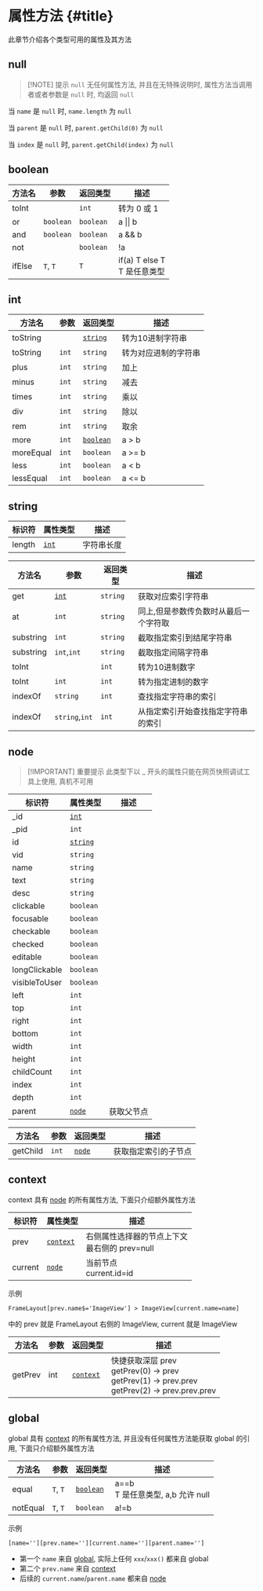 # 属性方法 {#title}

此章节介绍各个类型可用的属性及其方法

## null

> [!NOTE] 提示
> `null` 无任何属性方法, 并且在无特殊说明时, 属性方法当调用者或者参数是 `null` 时, 均返回 `null`

当 `name` 是 `null` 时, `name.length` 为 `null`

当 `parent` 是 `null` 时, `parent.getChild(0)` 为 `null`

当 `index` 是 `null` 时, `parent.getChild(index)` 为 `null`

## boolean

| 方法名 | 参数      | 返回类型  | 描述                             |
| ------ | --------- | --------- | -------------------------------- |
| toInt  |           | `int`     | 转为 0 或 1                      |
| or     | `boolean` | `boolean` | a \|\| b                         |
| and    | `boolean` | `boolean` | a && b                           |
| not    |           | `boolean` | !a                               |
| ifElse | `T`, `T`  | `T`       | if(a) T else T <br> T 是任意类型 |

## int

| 方法名    | 参数  | 返回类型              | 描述                 |
| --------- | ----- | --------------------- | -------------------- |
| toString  |       | [`string`](#string)   | 转为10进制字符串     |
| toString  | `int` | `string`              | 转为对应进制的字符串 |
| plus      | `int` | `string`              | 加上                 |
| minus     | `int` | `string`              | 减去                 |
| times     | `int` | `string`              | 乘以                 |
| div       | `int` | `string`              | 除以                 |
| rem       | `int` | `string`              | 取余                 |
| more      | `int` | [`boolean`](#boolean) | a > b                |
| moreEqual | `int` | `boolean`             | a >= b               |
| less      | `int` | `boolean`             | a < b                |
| lessEqual | `int` | `boolean`             | a <= b               |

## string

| 标识符 | 属性类型      | 描述       |
| ------ | ------------- | ---------- |
| length | [`int`](#int) | 字符串长度 |

| 方法名    | 参数           | 返回类型 | 描述                                  |
| --------- | -------------- | -------- | ------------------------------------- |
| get       | [`int`](#int)  | `string` | 获取对应索引字符串                    |
| at        | `int`          | `string` | 同上,但是参数传负数时从最后一个字符取 |
| substring | `int`          | `string` | 截取指定索引到结尾字符串              |
| substring | `int`,`int`    | `string` | 截取指定间隔字符串                    |
| toInt     |                | `int`    | 转为10进制数字                        |
| toInt     | `int`          | `int`    | 转为指定进制的数字                    |
| indexOf   | `string`       | `int`    | 查找指定字符串的索引                  |
| indexOf   | `string`,`int` | `int`    | 从指定索引开始查找指定字符串的索引    |

## node

> [!IMPORTANT] 重要提示
> 此类型下以 \_ 开头的属性只能在网页快照调试工具上使用, 真机不可用

| 标识符        | 属性类型            | 描述       |
| ------------- | ------------------- | ---------- |
| \_id          | [`int`](#int)       |            |
| \_pid         | `int`               |            |
| id            | [`string`](#string) |            |
| vid           | `string`            |            |
| name          | `string`            |            |
| text          | `string`            |            |
| desc          | `string`            |            |
| clickable     | `boolean`           |            |
| focusable     | `boolean`           |            |
| checkable     | `boolean`           |            |
| checked       | `boolean`           |            |
| editable      | `boolean`           |            |
| longClickable | `boolean`           |            |
| visibleToUser | `boolean`           |            |
| left          | `int`               |            |
| top           | `int`               |            |
| right         | `int`               |            |
| bottom        | `int`               |            |
| width         | `int`               |            |
| height        | `int`               |            |
| childCount    | `int`               |            |
| index         | `int`               |            |
| depth         | `int`               |            |
| parent        | [`node`](#node)     | 获取父节点 |

| 方法名   | 参数  | 返回类型        | 描述                 |
| -------- | ----- | --------------- | -------------------- |
| getChild | `int` | [`node`](#node) | 获取指定索引的子节点 |

## context

context 具有 [node](#node) 的所有属性方法, 下面只介绍额外属性方法

| 标识符  | 属性类型              | 描述                                               |
| ------- | --------------------- | -------------------------------------------------- |
| prev    | [`context`](#context) | 右侧属性选择器的节点上下文 <br> 最右侧的 prev=null |
| current | [`node`](#node)       | 当前节点 <br> current.id=id                        |

示例

```text
FrameLayout[prev.name$='ImageView'] > ImageView[current.name=name]
```

中的 prev 就是 FrameLayout 右侧的 ImageView, current 就是 ImageView

| 方法名  | 参数 | 返回类型              | 描述                                                                                                     |
| ------- | ---- | --------------------- | -------------------------------------------------------------------------------------------------------- |
| getPrev | int  | [`context`](#context) | 快捷获取深层 prev <br> getPrev(0) -> prev <br> getPrev(1) -> prev.prev <br> getPrev(2) -> prev.prev.prev |

## global

global 具有 [context](#context) 的所有属性方法, 并且没有任何属性方法能获取 global 的引用, 下面只介绍额外属性方法

| 方法名   | 参数     | 返回类型              | 描述                                  |
| -------- | -------- | --------------------- | ------------------------------------- |
| equal    | `T`, `T` | [`boolean`](#boolean) | a==b <br> T 是任意类型, a,b 允许 null |
| notEqual | `T`, `T` | `boolean`             | a!=b                                  |

示例

```text
[name=''][prev.name=''][current.name=''][parent.name='']
```

- 第一个 `name` 来自 [global](#global), 实际上任何 `xxx`/`xxx()` 都来自 global
- 第二个 `prev.name` 来自 [context](#context)
- 后续的 `current.name`/`parent.name` 都来自 [node](#node)
